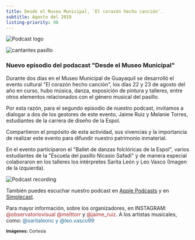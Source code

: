 ```yaml
---
title: Desde el Museo Municipal, 'El corazón hecho canción'.
subtitle: Agosto del 2019
listing-priority: 98
---
```


![Podcast logo](//res.cloudinary.com/magnvs/image/upload/v1566690125/cvthxyhh5ao4csqol88c.jpg)

![cantantes pasillo](//res.cloudinary.com/magnvs/image/upload/v1566690100/idksuohpkrom3soqxbyi.jpg)

### Nuevo episodio del podacast "Desde el Museo Municipal"

Durante dos días en el Museo Municipal de Guayaquil se desarrolló el evento cultural "El corazón hecho canción", los días 22 y 23 de agosto del año en curso, hubo música, danza, exposición de pintura y talleres, entre otros elementos relacionados con el género musical del pasillo.

Por esta razón, para el segundo episodio de nuestro podcast, invitamos a dialogar a dos de los gestores de este evento, Jaime Ruiz y Melanie Torres, estudiantes de la carrera de diseño de la Espol.

Compartieron el propósito de esta actividad, sus vivencias y la importancia de realizar este evento para difundir nuestro patrimonio inmaterial.

En el evento participaron el "Ballet de danzas folclóricas de la Espol", varios estudiantes de la "Escuela del pasillo Nicasio Safadi" y de manera especial colaboraron en los talleres los intérpretes Sarita León y Leo Vasco (Imagen de la izquierda).

![Podcast recording](//res.cloudinary.com/magnvs/image/upload/v1566690111/civfeja1ahn97a0ttu9h.jpg)

También puedes escuchar nuestro podcast en [Apple Podcasts](//podcasts.apple.com/ec/podcast/desde-el-museo-municipal/id1477126077) y en [Simplecast](//desde-el-museo-municipal.simplecast.com).

Para mayor información, sobre los organizadores, en INSTAGRAM: <span style="color:brown"> @observatoriovisual @melttorr</span>  y  <span style="color:brown">@jaime_ruiz</span>. A los artistas musicales, como: <span style="color:#226691">@saritaleonc</div> y <span style="color:#226691">@leo.vasco99</div>

<small><b>Imágenes:</b> Cortesía</small>

